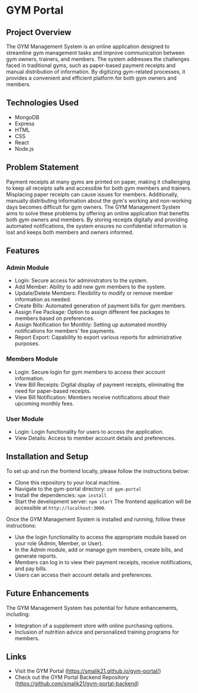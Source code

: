 # GYM Portal






## Project Overview
The GYM Management System is an online application designed to streamline gym management tasks and improve communication between gym owners, trainers, and members. The system addresses the challenges faced in traditional gyms, such as paper-based payment receipts and manual distribution of information. By digitizing gym-related processes, it provides a convenient and efficient platform for both gym owners and members.


## Technologies Used
- MongoDB
- Express
- HTML
- CSS
- React
- Node.js

## Problem Statement
Payment receipts at many gyms are printed on paper, making it challenging to keep all receipts safe and accessible for both gym members and trainers. Misplacing paper receipts can cause issues for members. Additionally, manually distributing information about the gym's working and non-working days becomes difficult for gym owners. The GYM Management System aims to solve these problems by offering an online application that benefits both gym owners and members. By storing receipts digitally and providing automated notifications, the system ensures no confidential information is lost and keeps both members and owners informed.

## Features

### Admin Module
- Login: Secure access for administrators to the system.
- Add Member: Ability to add new gym members to the system.
- Update/Delete Members: Flexibility to modify or remove member information as needed.
- Create Bills: Automated generation of payment bills for gym members.
- Assign Fee Package: Option to assign different fee packages to members based on preferences.
- Assign Notification for Monthly: Setting up automated monthly notifications for members' fee payments.
- Report Export: Capability to export various reports for administrative purposes.

### Members Module
- Login: Secure login for gym members to access their account information.
- View Bill Receipts: Digital display of payment receipts, eliminating the need for paper-based receipts.
- View Bill Notification: Members receive notifications about their upcoming monthly fees.

### User Module
- Login: Login functionality for users to access the application.
- View Details: Access to member account details and preferences.
  
## Installation and Setup
To set up and run the frontend locally, please follow the instructions below:
- Clone this repository to your local machine.
- Navigate to the gym-portal directory: `cd gym-portal`
- Install the dependencies: `npm install`
- Start the development server: `npm start`
The frontend application will be accessible at `http://localhost:3000`.

Once the GYM Management System is installed and running, follow these instructions:
- Use the login functionality to access the appropriate module based on your role (Admin, Member, or User).
- In the Admin module, add or manage gym members, create bills, and generate reports.
- Members can log in to view their payment receipts, receive notifications, and pay bills.
- Users can access their account details and preferences.
  
## Future Enhancements
The GYM Management System has potential for future enhancements, including:
- Integration of a supplement store with online purchasing options.
- Inclusion of nutrition advice and personalized training programs for members.

## Links
- Visit the GYM Portal (https://smalik21.github.io/gym-portal/)
- Check out the GYM Portal Backend Repository (https://github.com/smalik21/gym-portal-backend)
